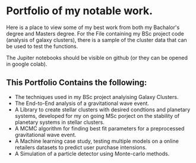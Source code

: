 # Portfolio of my notable work.
 Here is a place to view some of my best work from both my Bachalor's degree and Masters degree.
 For the File containing my BSc project code (analysis of galaxy clusters), there is a sample of the cluster data that can be used to test the functions.
 
 The Jupiter notebooks should be visible on github (or they can be opened in google colab).

 ## This Portfolio Contains the following:
 
 -  The techniques used in my BSc project analyising Galaxy Clusters.
 -  The End-to-End analysis of a gravitational wave event.
 -  A Library to create stellar clusters with desired condtions and planetary systems, developed for my on going MSc porject on the stability of planetary systems in stellar clusters.
 -  A MCMC algorithm for finding best fit parameters for a preprocessed gravitational wave event.
 -  A Machine learning case study, testing multiple models on a online retailers datasets to predict user purchase intensions.
 -  A Simulation of a particle detector using Monte-carlo methods.
